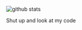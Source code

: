 ![github stats](https://github-readme-stats.vercel.app/api?username=msmaiaa&show_icons=true)

Shut up and look at my code 

